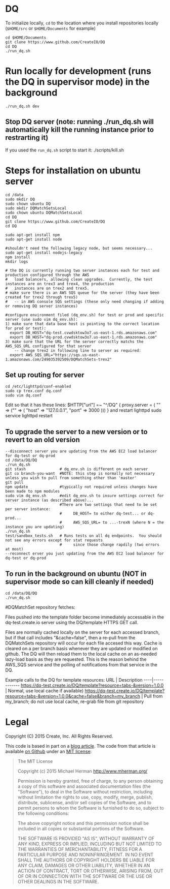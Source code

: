 # DQ


To initialize locally, `cd` to the location where you install repositories locally (`$HOME/src` or `$HOME/Documents` for example)

    cd $HOME/Documents
    git clone https://www.github.com/CreateIO/DQ
    cd DQ
    ./run_dq.sh

# Run locally for development (runs the DQ in supervisor mode) in the background
    ./run_dq.sh dev


## Stop DQ server (note: running ./run_dq.sh will automatically kill the running instance prior to restrarting it)

If you used the `run_dq.sh` script to start it:
    ./scripts/kill.sh


# Steps for installation on ubuntu server
    cd /data
    sudo mkdir DQ
    sudo chown ubuntu DQ
    sudo mkdir DQMatchSetsLocal
    sudo chown ubuntu DQMatchSetsLocal
    cd DQ
    git clone https://www.github.com/CreateIO/DQ
    cd DQ

    sudo apt-get install npm
    sudo apt-get install node
    
    #shouldn't need the following legacy node, but seems necessary...
    sudo apt-get install nodejs-legacy
    npm install
    mkdir logs

    # the DQ is currently running two server instances each for test and production configured through the AWS
    #   load balancers, allowing clean upgrades.  Currently, the test instances are on trex3 and trex4, the production
    #   instances are on trex2 and trex5.
    # make sure there is an AWS SQS queue for the server (they have been created for trex2 through trex5)
    #   -- in AWS console SQS settings (these only need changing if adding or removing DQ server instances)

    #configure environment filed (dq_env.sh) for test or prod and specific server (use sudo vim dq_env.sh):
    1) make sure that data base host is pointing to the correct location for prod or test):
      export DB_HOST="dq-test.cvwdsktow3o7.us-east-1.rds.amazonaws.com"
      export DB_HOST="dq-prod.cvwdsktow3o7.us-east-1.rds.amazonaws.com"
    3) make sure that the URL for the server correctly matchs the AWS_SQS_URL configured for that server
        -- change trex2 in following line to server as required:
      export AWS_SQS_URL="https://sqs.us-east-1.amazonaws.com/249035392509/DQMatchSets-trex2"

## Set up routing for server
    
    cd /etc/lighttpd/conf-enabled
    sudo cp trex.conf dq.conf
    sudo vim dq.conf
Edit so that it has these lines:
    $HTTP["url"] =~ "^/DQ" {
      proxy.server  = ( "" => ("" => ( "host" => "127.0.0.1", "port" => 3000 )))
    }
and restart lighttpd
	sudo service lighttpd restart

## To upgrade the server to a new version or to revert to an old version
    --disconnect server you are updating from the AWS EC2 load balancer for dq-test or dq-prod
    cd /data/DQ/DQ
    ./run_dq.sh
    git stash               # dq_env.sh is different on each server
    git co branch-you-want  #NOTE: this step is normally not necessary unless you wish to pull from something other than 'master'
    git pull
    npm update              #typically not required unless changes have been made to npm modules
    sudo vim dq_env.sh      #edit dq_env.sh to insure settings correct for server instance (as described above)...
                            #There are two settings that need to be set per server instance:
                            #     DB_HOST= to either dq-test... or dq-prod...
                            #     AWS_SQS_URL= to ...-trexN (where N = the instance you are updating)
    ./run_dq.sh
    test/sandbox_tests.sh   # Runs tests on all dq endpoints.  You should not see any errors except for stat requests
                            #     since those change rapdily (two errors at most)
    --reconnect erver you just updating from the AWS EC2 load balancer for dq-test or dq-prod

## To run in the background on ubuntu (NOT in supervisor mode so can kill cleanly if needed)
    cd /data/DQ/DQ
    ./run_dq.sh

#DQMatchSet repository fetches:

Files pushed into the template folder become immediately accessable in the dq-test.create.io server using the DQ/template HTTPS GET call.

Files are normally cached locally on the server for each accessed branch,
    but if that call includes "&cache=false", then a re-pull from the DQMatchSets repository will occur for each file accesed this way.
Cache is cleared on a per branch basis whenever they are updated or modified on github.  The DQ will then reload them to
    the local cache on an as-needed lazy-load basis as they are requested.  This is the reason behind the AWS_SQS service
    and the polling of notifications from that service in the DQ.

Example calls to the DQ for template resources:
URL | Description
----|------------
https://dq-test.create.io/DQ/template?resource=tabs-&version=1.0.0 | Normal, use local cache if available)
https://dq-test.create.io/DQ/template?resource=tabs-&version=1.0.0&cache=false&branch=my_branch | Pull from my_branch; do not use local cache, re-grab file from git repository

# Legal

Copyright (C) 2015 Create, Inc. All Rights Reserved.

This code is based in part on a [blog
article](http://mherman.org/blog/2015/02/12/postgresql-and-nodejs/). The code
from that article is available [on
Github](https://github.com/mjhea0/node-postgres-todo/pull/4) under an 
[MIT license](https://github.com/mjhea0/node-postgres-todo/blob/master/LICENSE):


> The MIT License
> 
> Copyright (c) 2015 Michael Herman http://www.mherman.org/
>
> Permission is hereby granted, free of charge, to any person obtaining a copy
> of this software and associated documentation files (the "Software"), to deal
> in the Software without restriction, including without limitation the rights
> to use, copy, modify, merge, publish, distribute, sublicense, and/or sell
> copies of the Software, and to permit persons to whom the Software is
> furnished to do so, subject to the following conditions:
> 
> The above copyright notice and this permission notice shall be included in
> all copies or substantial portions of the Software.
> 
> THE SOFTWARE IS PROVIDED "AS IS", WITHOUT WARRANTY OF ANY KIND, EXPRESS OR
> IMPLIED, INCLUDING BUT NOT LIMITED TO THE WARRANTIES OF MERCHANTABILITY,
> FITNESS FOR A PARTICULAR PURPOSE AND NONINFRINGEMENT. IN NO EVENT SHALL THE
> AUTHORS OR COPYRIGHT HOLDERS BE LIABLE FOR ANY CLAIM, DAMAGES OR OTHER
> LIABILITY, WHETHER IN AN ACTION OF CONTRACT, TORT OR OTHERWISE, ARISING FROM,
> OUT OF OR IN CONNECTION WITH THE SOFTWARE OR THE USE OR OTHER DEALINGS IN
> THE SOFTWARE.

